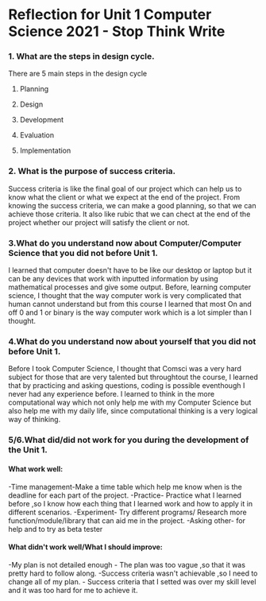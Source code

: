 # Reflection for Unit 1 Computer Science 2021 - Stop Think Write


### 1. What are the steps in design cycle.

 There are 5 main steps in the design cycle

 1. Planning 

 2. Design

 3. Development

 4. Evaluation

 5. Implementation

### 2. What is the purpose of  success criteria.

Success criteria is like the final goal of our project which can help us to know what the client or what we expect at the end of the project. From knowing the success criteria, we can make a good planning, so that we can achieve those criteria. It also like rubic that we can chect at the end of the project whether our project will satisfy the client or not.


### 3.What do you understand now about Computer/Computer Science that you did not before Unit 1.

I learned that computer doesn't have to be like our desktop or laptop but it can be any devices that work with inputted information by using mathematical processes and give some output. Before, learning computer science, I thought that the way computer work is very complicated that human cannot understand but from this course I learned that most On and off 0 and 1 or binary is the way computer work which is a lot simpler than I thought.


### 4.What do you understand now about yourself that you did not before Unit 1.

Before I took Computer Science, I thought that Comsci was a very hard subject for those that are very talented but throughtout the course, I learned that by practicing and asking questions, coding is possible eventhough I never had any experience before. I learned to think in the more computational way which not only help me with my Computer Science but also help me with my daily life, since computational thinking is a very logical way of thinking.

### 5/6.What did/did not work for you during the development of the Unit 1.

#### What work well:

-Time management-Make a time table which help me know when is the deadline for each part of the project.
-Practice- Practice what I learned before ,so I know how each thing that I learned work and how to apply it in different scenarios.
-Experiment- Try different programs/ Research more function/module/library that can aid me in the project.
-Asking other- for help and to try as beta tester

#### What didn't work well/What I should improve:

-My plan is not detailed enough - The plan was too vague ,so that it was pretty hard to follow along.
-Success criteria wasn't achievable ,so I need to change all of my plan. - Success criteria that I setted was over my skill level and it was too hard for me to achieve it.
